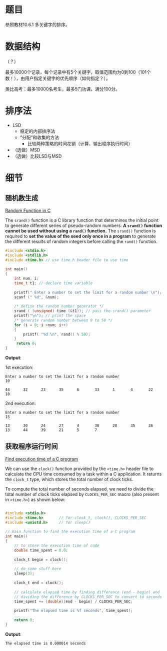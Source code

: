 # 题目

参照教材10.6.1 多关键字的排序。

# 数据结构

（？）

最多10000个记录，每个记录中有5个关键字，取值范围均为0到100（101个数！），由用户指定关键字的优先顺序（如何指定？）。

类比高考：最多10000名考生，最多5门功课，满分100分。

# 排序法

- LSD
  - 稳定的内部排序法
  - “分配”和收集的方法
    - 比较两种策略的时间花销（计算、输出程序执行时间）
- （选做）MSD
- （选做）比较LSD与MSD

# 细节

## 随机数生成

[Random Function in C](https://www.javatpoint.com/random-function-in-c)

The `srand()` function is a C library function that determines the initial point to generate different series of pseudo-random numbers. **A `srand()` function cannot be used without using a `rand()` function.** The `srand()` function is required to **set the value of the seed only once in a program** to generate the different results of random integers before calling the `rand()` function.

``` c
#include <stdio.h>  
#include <stdlib.h>  
#include <time.h> // use time.h header file to use time  
      
int main()  
{  
    int num, i;  
    time_t t1; // declare time variable  
      
    printf(" Enter a number to set the limit for a random number \n");  
    scanf (" %d", &num);  
      
    /* define the random number generator */  
    srand ( (unsigned) time (&t1)); // pass the srand() parameter  
    printf("\n"); // print the space  
    /* generate random number between 0 to 50 */  
    for (i = 0; i <num; i++)  
    {  
        printf( "%d \n", rand() % 50);  
    }  
     return 0;  
}  
```

**Output**: 

1st execution:

```
Enter a number to set the limit for a random number
10

44      32      23      35      6       33      1       4       22      18
```

2nd execution:

```
Enter a number to set the limit for a random number
15	

13      30      24      27      4       30      28      35      36      13      44      39      21      5       7
```

## 获取程序运行时间

[Find execution time of a C program](https://www.techiedelight.com/find-execution-time-c-program/)

We can use the `clock()` function provided by the `<time.h>` header file to calculate the CPU time consumed by a task within a C application. It returns the `clock_t` type, which stores the total number of clock ticks.

To compute the total number of seconds elapsed, we need to divide the total number of clock ticks elapsed by `CLOCKS_PER_SEC` macro (also present in `<time.h>`) as shown below:

``` c

#include <stdio.h>
#include <time.h>       // for clock_t, clock(), CLOCKS_PER_SEC
#include <unistd.h>     // for sleep()
 
// main function to find the execution time of a C program
int main()
{
    // to store the execution time of code
    double time_spent = 0.0;
 
    clock_t begin = clock();
 
    // do some stuff here
    sleep(3);
 
    clock_t end = clock();
 
    // calculate elapsed time by finding difference (end - begin) and
    // dividing the difference by CLOCKS_PER_SEC to convert to seconds
    time_spent += (double)(end - begin) / CLOCKS_PER_SEC;
 
    printf("The elapsed time is %f seconds", time_spent);
 
    return 0;
}
```

**Output**:

```
The elapsed time is 0.000014 seconds
```